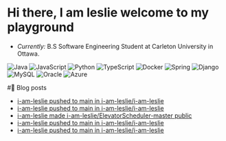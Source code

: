 # Hi there, I am leslie welcome to my playground 

- <I>Currently:</i> B.S Software Engineering Student at Carleton University in Ottawa.


![Java](https://img.shields.io/badge/java-%23ED8B00.svg?style=for-the-badge&logo=openjdk&logoColor=white)
![JavaScript](https://img.shields.io/badge/javascript-%23323330.svg?style=for-the-badge&logo=javascript&logoColor=%23F7DF1E)
![Python](https://img.shields.io/badge/python-3670A0?style=for-the-badge&logo=python&logoColor=ffdd54)
![TypeScript](https://img.shields.io/badge/typescript-%23007ACC.svg?style=for-the-badge&logo=typescript&logoColor=white)
![Docker](https://img.shields.io/badge/docker-%230db7ed.svg?style=for-the-badge&logo=docker&logoColor=white)
![Spring](https://img.shields.io/badge/spring-%236DB33F.svg?style=for-the-badge&logo=spring&logoColor=white)
![Django](https://img.shields.io/badge/django-%23092E20.svg?style=for-the-badge&logo=django&logoColor=white)
![MySQL](https://img.shields.io/badge/mysql-%2300f.svg?style=for-the-badge&logo=mysql&logoColor=white)
![Oracle](https://img.shields.io/badge/Oracle-F80000?style=for-the-badge&logo=oracle&logoColor=white)
![Azure](https://img.shields.io/badge/azure-%230072C6.svg?style=for-the-badge&logo=microsoftazure&logoColor=white)

#📖  Blog posts
<!-- BLOG-POST-LIST:START -->
- [i-am-leslie pushed to main in i-am-leslie/i-am-leslie](https://github.com/i-am-leslie/i-am-leslie/compare/f10025a94a...1e48f82447)
- [i-am-leslie pushed to main in i-am-leslie/i-am-leslie](https://github.com/i-am-leslie/i-am-leslie/compare/87855b536e...f10025a94a)
- [i-am-leslie made i-am-leslie/ElevatorScheduler-master public](https://github.com/i-am-leslie/ElevatorScheduler-master)
- [i-am-leslie pushed to main in i-am-leslie/i-am-leslie](https://github.com/i-am-leslie/i-am-leslie/compare/05b5ce6d8e...87855b536e)
- [i-am-leslie pushed to main in i-am-leslie/i-am-leslie](https://github.com/i-am-leslie/i-am-leslie/compare/4f0fd013d2...05b5ce6d8e)
<!-- BLOG-POST-LIST:END -->
